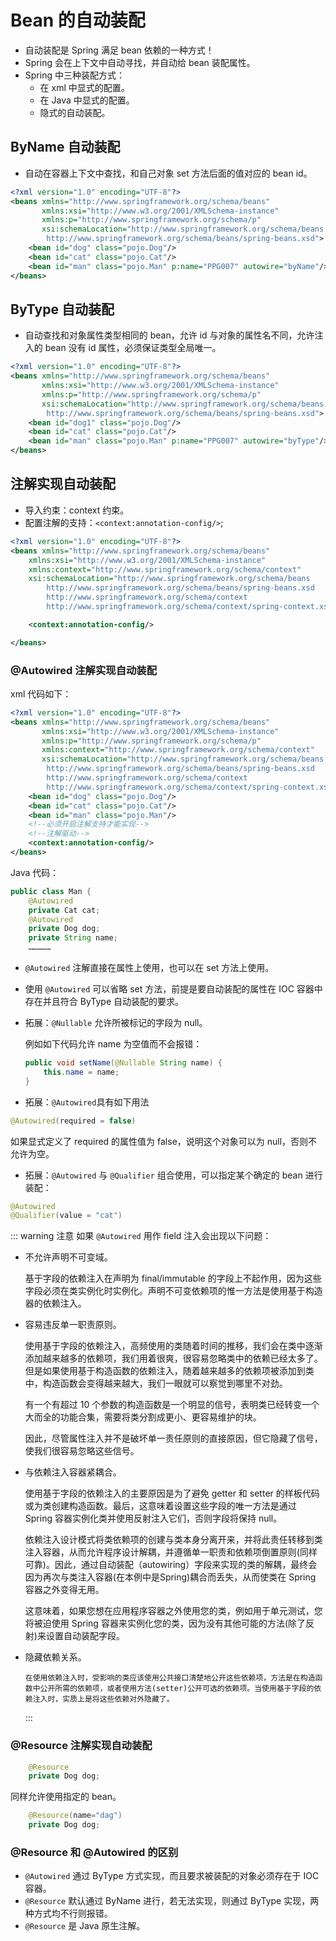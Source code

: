 # Bean 的自动装配

- 自动装配是 Spring 满足 bean 依赖的一种方式！
- Spring 会在上下文中自动寻找，并自动给 bean 装配属性。
- Spring 中三种装配方式：
  - 在 xml 中显式的配置。
  - 在 Java 中显式的配置。
  - 隐式的自动装配。

## ByName 自动装配

- 自动在容器上下文中查找，和自己对象 set 方法后面的值对应的 bean id。

```xml
<?xml version="1.0" encoding="UTF-8"?>
<beans xmlns="http://www.springframework.org/schema/beans"
       xmlns:xsi="http://www.w3.org/2001/XMLSchema-instance"
       xmlns:p="http://www.springframework.org/schema/p"
       xsi:schemaLocation="http://www.springframework.org/schema/beans
        http://www.springframework.org/schema/beans/spring-beans.xsd">
    <bean id="dog" class="pojo.Dog"/>
    <bean id="cat" class="pojo.Cat"/>
    <bean id="man" class="pojo.Man" p:name="PPG007" autowire="byName"/>
</beans>
```

## ByType 自动装配

- 自动查找和对象属性类型相同的 bean，允许 id 与对象的属性名不同，允许注入的 bean 没有 id 属性，必须保证类型全局唯一。

```xml
<?xml version="1.0" encoding="UTF-8"?>
<beans xmlns="http://www.springframework.org/schema/beans"
       xmlns:xsi="http://www.w3.org/2001/XMLSchema-instance"
       xmlns:p="http://www.springframework.org/schema/p"
       xsi:schemaLocation="http://www.springframework.org/schema/beans
        http://www.springframework.org/schema/beans/spring-beans.xsd">
    <bean id="dog1" class="pojo.Dog"/>
    <bean id="cat" class="pojo.Cat"/>
    <bean id="man" class="pojo.Man" p:name="PPG007" autowire="byType"/>
</beans>
```

## 注解实现自动装配

- 导入约束：context 约束。
- 配置注解的支持：`<context:annotation-config/>`;

```xml
<?xml version="1.0" encoding="UTF-8"?>
<beans xmlns="http://www.springframework.org/schema/beans"
    xmlns:xsi="http://www.w3.org/2001/XMLSchema-instance"
    xmlns:context="http://www.springframework.org/schema/context"
    xsi:schemaLocation="http://www.springframework.org/schema/beans
        http://www.springframework.org/schema/beans/spring-beans.xsd
        http://www.springframework.org/schema/context
        http://www.springframework.org/schema/context/spring-context.xsd">

    <context:annotation-config/>

</beans>
```

### @Autowired 注解实现自动装配

xml 代码如下：

```xml
<?xml version="1.0" encoding="UTF-8"?>
<beans xmlns="http://www.springframework.org/schema/beans"
       xmlns:xsi="http://www.w3.org/2001/XMLSchema-instance"
       xmlns:p="http://www.springframework.org/schema/p"
       xmlns:context="http://www.springframework.org/schema/context"
       xsi:schemaLocation="http://www.springframework.org/schema/beans
        http://www.springframework.org/schema/beans/spring-beans.xsd
        http://www.springframework.org/schema/context
        http://www.springframework.org/schema/context/spring-context.xsd">
    <bean id="dog" class="pojo.Dog"/>
    <bean id="cat" class="pojo.Cat"/>
    <bean id="man" class="pojo.Man"/>
    <!--必须开启注解支持才能实现-->
    <!--注解驱动-->
    <context:annotation-config/>
</beans>
```

Java 代码：

```java
public class Man {
    @Autowired
    private Cat cat;
    @Autowired
    private Dog dog;
    private String name;
    ……………
```

- `@Autowired` 注解直接在属性上使用，也可以在 set 方法上使用。
- 使用 `@Autowired` 可以省略 set 方法，前提是要自动装配的属性在 IOC 容器中存在并且符合 ByType 自动装配的要求。
- 拓展：`@Nullable` 允许所被标记的字段为 null。

  例如如下代码允许 name 为空值而不会报错：

  ```java
  public void setName(@Nullable String name) {
      this.name = name;
  }
  ```

- 拓展：`@Autowired`具有如下用法

```java
@Autowired(required = false)
```

如果显式定义了 required 的属性值为 false，说明这个对象可以为 null，否则不允许为空。

- 拓展：`@Autowired` 与 `@Qualifier` 组合使用，可以指定某个确定的 bean 进行装配：

```java
@Autowired
@Qualifier(value = "cat")
```

::: warning 注意
如果 `@Autowired` 用作 field 注入会出现以下问题：

- 不允许声明不可变域。

  基于字段的依赖注入在声明为 final/immutable 的字段上不起作用，因为这些字段必须在类实例化时实例化。声明不可变依赖项的惟一方法是使用基于构造器的依赖注入。

- 容易违反单一职责原则。

  使用基于字段的依赖注入，高频使用的类随着时间的推移，我们会在类中逐渐添加越来越多的依赖项，我们用着很爽，很容易忽略类中的依赖已经太多了。但是如果使用基于构造函数的依赖注入，随着越来越多的依赖项被添加到类中，构造函数会变得越来越大，我们一眼就可以察觉到哪里不对劲。

  有一个有超过 10 个参数的构造函数是一个明显的信号，表明类已经转变一个大而全的功能合集，需要将类分割成更小、更容易维护的块。

  因此，尽管属性注入并不是破坏单一责任原则的直接原因，但它隐藏了信号，使我们很容易忽略这些信号。

- 与依赖注入容器紧耦合。

  使用基于字段的依赖注入的主要原因是为了避免 getter 和 setter 的样板代码或为类创建构造函数。最后，这意味着设置这些字段的唯一方法是通过 Spring 容器实例化类并使用反射注入它们，否则字段将保持 null。

  依赖注入设计模式将类依赖项的创建与类本身分离开来，并将此责任转移到类注入容器，从而允许程序设计解耦，并遵循单一职责和依赖项倒置原则(同样可靠)。因此，通过自动装配（autowiring）字段来实现的类的解耦，最终会因为再次与类注入容器(在本例中是Spring)耦合而丢失，从而使类在 Spring 容器之外变得无用。

  这意味着，如果您想在应用程序容器之外使用您的类，例如用于单元测试，您将被迫使用 Spring 容器来实例化您的类，因为没有其他可能的方法(除了反射)来设置自动装配字段。

- 隐藏依赖关系。

      在使用依赖注入时，受影响的类应该使用公共接口清楚地公开这些依赖项，方法是在构造函数中公开所需的依赖项，或者使用方法(setter)公开可选的依赖项。当使用基于字段的依赖注入时，实质上是将这些依赖对外隐藏了。

  :::

### @Resource 注解实现自动装配

```java
    @Resource
    private Dog dog;
```

同样允许使用指定的 bean。

```java
    @Resource(name="dag")
    private Dog dog;
```

### @Resource 和 @Autowired 的区别

- `@Autowired` 通过 ByType 方式实现，而且要求被装配的对象必须存在于 IOC 容器。
- `@Resource` 默认通过 ByName 进行，若无法实现，则通过 ByType 实现，两种方式均不行则报错。
- `@Resource` 是 Java 原生注解。
